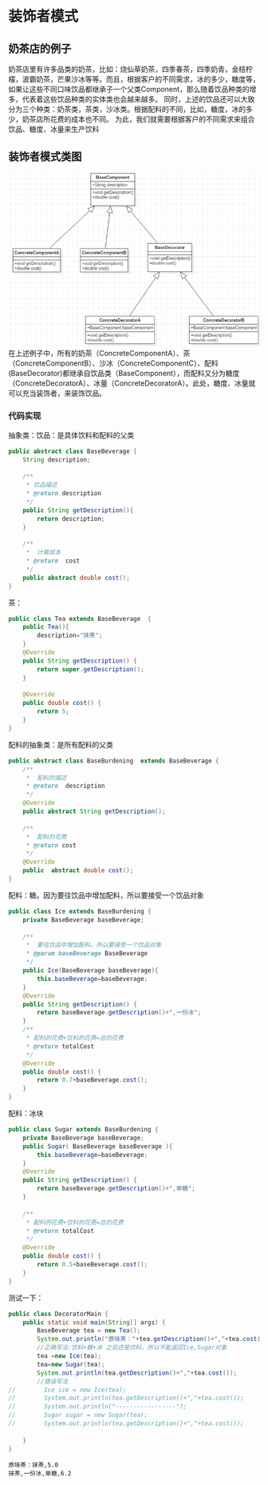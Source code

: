 # 装饰者模式
## 奶茶店的例子
奶茶店里有许多品类的奶茶，比如：烧仙草奶茶，四季春茶，四季奶青，金桔柠檬，波霸奶茶，芒果沙冰等等。而且，根据客户的不同需求，冰的多少，糖度等，如果让这些不同口味饮品都继承子一个父类Component，那么随着饮品种类的增多，代表着这些饮品种类的实体类也会越来越多。
同时，上述的饮品还可以大致分为三个种类：奶茶类，茶类，沙冰类。根据配料的不同，比如，糖度，冰的多少，奶茶店所花费的成本也不同。
为此，我们就需要根据客户的不同需求来组合饮品、糖度、冰量来生产饮料
## 装饰者模式类图
![类图](src/img/20190227223528564_11742.png)    
在上述例子中，所有的奶茶（ConcreteComponentA）、茶（ConcreteComponentB）、沙冰（ConcreteComponentC）、配料(BaseDecorator)都继承自饮品类（BaseComponent），而配料又分为糖度（ConcreteDecoratorA）、冰量（ConcreteDecoratorA）。此处，糖度、冰量就可以充当装饰者，来装饰饮品。  
### 代码实现
抽象类：饮品：是具体饮料和配料的父类  

```java
public abstract class BaseBeverage {
    String description;

    /**
     * 饮品描述
     * @return description
     */
    public String getDescription(){
        return description;
    }

    /**
     *  计算成本
     * @return  cost
     */
    public abstract double cost();
}
```
茶：  

```java
public class Tea extends BaseBeverage  {
    public Tea(){
        description="抹茶";
    }
    @Override
    public String getDescription() {
        return super.getDescription();
    }

    @Override
    public double cost() {
        return 5;
    }
}
```
配料的抽象类：是所有配料的父类  

```java
public abstract class BaseBurdening  extends BaseBeverage {
    /**
     *  配料的描述
     * @return  description
     */
    @Override
    public abstract String getDescription();

    /**
     *  配料的花费
     * @return cost
     */
    @Override
    public  abstract double cost();
}
```
配料：糖。因为要往饮品中增加配料，所以要接受一个饮品对象

```java
public class Ice extends BaseBurdening {
    private BaseBeverage baseBeverage;

    /**
     *  要往饮品中增加配料，所以要接受一个饮品对象
     * @param baseBeverage BaseBeverage
     */
    public Ice(BaseBeverage baseBeverage){
        this.baseBeverage=baseBeverage;
    }
    @Override
    public String getDescription() {
        return baseBeverage.getDescription()+",一份冰";
    }
    /**
     * 配料的花费+饮料的花费=总的花费
     * @return totalCost
     */
    @Override
    public double cost() {
        return 0.7+baseBeverage.cost();
    }
}
```
配料：冰块  

``` java
public class Sugar extends BaseBurdening {
    private BaseBeverage baseBeverage;
    public Sugar( BaseBeverage baseBeverage ){
        this.baseBeverage=baseBeverage;
    }
    @Override
    public String getDescription() {
        return baseBeverage.getDescription()+",单糖";
    }

    /**
     * 配料的花费+饮料的花费=总的花费
     * @return totalCost
     */
    @Override
    public double cost() {
        return 0.5+baseBeverage.cost();
    }
}
```
测试一下：  

```java
public class DecoratorMain {
    public static void main(String[] args) {
        BaseBeverage tea = new Tea();
        System.out.println("原味茶："+tea.getDescription()+","+tea.cost());
        //正确写法:饮料+糖+冰 之后还是饮料，所以不能返回Ice,Sugar对象
        tea =new Ice(tea);
        tea=new Sugar(tea);
        System.out.println(tea.getDescription()+","+tea.cost());
        //错误写法
//        Ice ice = new Ice(tea);
//        System.out.println(tea.getDescription()+","+tea.cost());
//        System.out.println("-----------------");
//        Sugar sugar = new Sugar(tea);
//        System.out.println(tea.getDescription()+","+tea.cost());

    }
}
```
```log
原味茶：抹茶,5.0
抹茶,一份冰,单糖,6.2
```